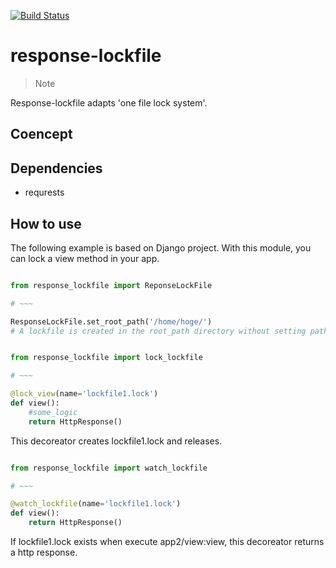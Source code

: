 [![Build Status](https://travis-ci.com/0h-n0/response-lockfile.svg?branch=master)](https://travis-ci.com/0h-n0/response-lockfile)

# response-lockfile

> Note

 Response-lockfile adapts 'one file lock system'.

## Coencept


## Dependencies

- requrests

## How to use

The following example is based on Django project. With this module, you can lock a view method in your app.

```settings.py

from response_lockfile import ReponseLockFile

# ~~~

ResponseLockFile.set_root_path('/home/hoge/')
# A lockfile is created in the root_path directory without setting path as arguments.

```


```app/view.py

from response_lockfile import lock_lockfile

# ~~~

@lock_view(name='lockfile1.lock')
def view():
    #some_logic
    return HttpResponse()
```

This decoreator creates lockfile1.lock and releases.

```app2/view.py

from response_lockfile import watch_lockfile

# ~~~

@watch_lockfile(name='lockfile1.lock')
def view():
    return HttpResponse()
```

If lockfile1.lock exists when execute app2/view:view, this decoreator returns a http response.

